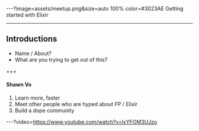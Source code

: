 ---?image=assets/meetup.png&size=auto 100% color=#3023AE
Getting started with Elixir

---
## Introductions
- Name / About?
- What are you trying to get out of this?

+++
#### Shawn Vo
1. Learn more, faster
2. Meet other people who are hyped about FP / Elixir
3. Build a dope community

---?video=https://www.youtube.com/watch?v=lxYFOM3UJzo
